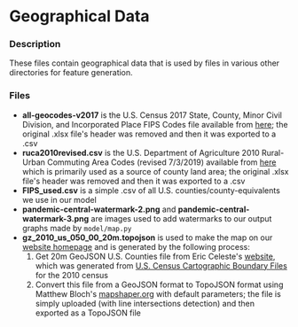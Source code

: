 # Geographical Data

### Description
These files contain geographical data that is used by files in various other directories for feature generation.

### Files
  * **all-geocodes-v2017** is the U.S. Census 2017 State, County, Minor Civil Division, and Incorporated Place FIPS Codes file available from [here](https://www.census.gov/geographies/reference-files/2017/demo/popest/2017-fips.html); the original .xlsx file's header was removed and then it was exported to a .csv
  * **ruca2010revised.csv** is the U.S. Department of Agriculture 2010 Rural-Urban Commuting Area Codes (revised 7/3/2019) available from [here](https://www.ers.usda.gov/data-products/rural-urban-commuting-area-codes/) which is primarily used as a source of county land area; the original .xlsx file's header was removed and then it was exported to a .csv
  * **FIPS_used.csv** is a simple .csv of all U.S. counties/county-equivalents we use in our model
  * **pandemic-central-watermark-2.png** and **pandemic-central-watermark-3.png** are images used to add watermarks to our output graphs made by `model/map.py`
  * **gz_2010_us_050_00_20m.topojson** is used to make the map on our [website homepage](https://www.itsonit.com) and is generated by the following process:
    1. Get 20m GeoJSON U.S. Counties file from Eric Celeste's [website](https://eric.clst.org/tech/usgeojson/), which was generated from [U.S. Census Cartographic Boundary Files](https://www.census.gov/geographies/mapping-files/time-series/geo/carto-boundary-file.html) for the 2010 census
    2. Convert this file from a GeoJSON format to TopoJSON format using Matthew Bloch's [mapshaper.org](https://mapshaper.org/) with default parameters; the file is simply uploaded (with line intersections detection) and then exported as a TopoJSON file
